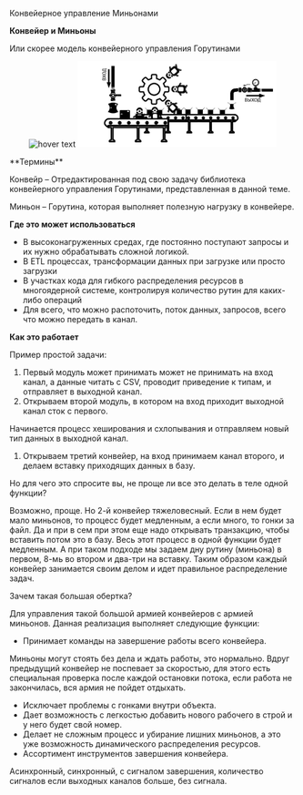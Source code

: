 Конвейерное управление Миньонами

**Конвейер и Миньоны**

Или скорее модель конвейерного управления Горутинами

<p align="center">
  <img src="your_relative_path_here" width="350" title="hover text">
  <img src="./Conveer.png" width="350" alt="accessibility text">
</p>
**Термины**

Конвейр – Отредактированная под свою задачу библиотека конвейерного управления Горутинами, представленная в данной теме.

Миньон – Горутина, которая выполняет полезную нагрузку в конвейере.

**Где это может использоваться**

- В высоконагруженных средах, где постоянно поступают запросы и их нужно обрабатывать сложной логикой.
- В ETL процессах, трансформации данных при загрузке или просто загрузки
- В участках кода для гибкого распределения ресурсов в многоядерной системе, контролируя количество рутин для каких-либо операций
- Для всего, что можно распоточить, поток данных, запросов, всего что можно передать в канал.

**Как это работает**

Пример простой задачи:

1. Первый модуль может принимать может не принимать на вход канал, а данные читать с CSV, проводит приведение к типам, и отправляет в выходной канал.
2. Открываем второй модуль, в котором на вход приходит выходной канал сток с первого.

Начинается процесс хеширования и схлопывания и отправляем новый тип данных в выходной канал.

1. Открываем третий конвейер, на вход принимаем канал второго, и делаем вставку приходящих данных в базу.

Но для чего это спросите вы, не проще ли все это делать в теле одной функции?

Возможно, проще. Но 2-й конвейер тяжеловесный. Если в нем будет мало миньонов, то процесс будет медленным, а если много, то гонки за файл. Да и при в сем при этом еще надо открывать транзакцию, чтобы вставить потом это в базу. Весь этот процесс в одной функции будет медленным. А при таком подходе мы задаем дну рутину (миньона) в первом, 8-мь во втором и два-три на вставку. Таким образом каждый конвейер занимается своим делом и идет правильное распределение задач.

Зачем такая большая обертка?

Для управления такой большой армией конвейеров с армией миньонов. Данная реализация выполняет следующие функции:

- Принимает команды на завершение работы всего конвейера.

Миньоны могут стоять без дела и ждать работы, это нормально. Вдруг предыдущий конвейер не поспевает за скоростью, для этого есть специальная проверка после каждой остановки потока, если работа не закончилась, вся армия не пойдет отдыхать.

- Исключает проблемы с гонками внутри объекта.
- Дает возможность с легкостью добавить нового рабочего в строй и у него будет свой номер.
- Делает не сложным процесс и убирание лишних миньонов, а это уже возможность динамического распределения ресурсов.
- Ассортимент инструментов завершения конвейера.

Асинхронный, синхронный, с сигналом завершения, количество сигналов если выходных каналов больше, без сигнала.
